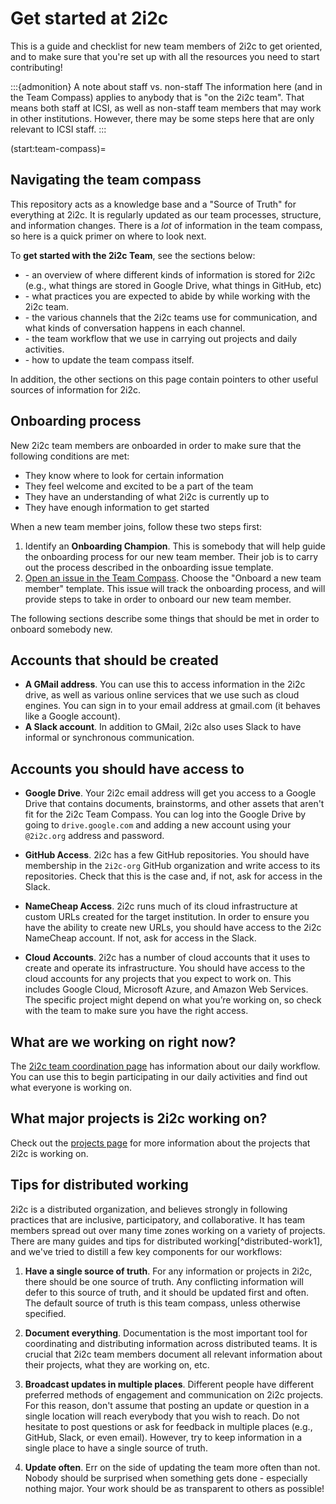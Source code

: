 # Get started at 2i2c

This is a guide and checklist for new team members of 2i2c to get oriented, and to make sure that you're set up with all the resources you need to start contributing!

:::{admonition} A note about staff vs. non-staff
The information here (and in the Team Compass) applies to anybody that is "on the 2i2c team".
That means both staff at ICSI, as well as non-staff team members that may work in other institutions.
However, there may be some steps here that are only relevant to ICSI staff.
:::

(start:team-compass)=
## Navigating the team compass

This repository acts as a knowledge base and a "Source of Truth" for everything at 2i2c.
It is regularly updated as our team processes, structure, and information changes.
There is a *lot* of information in the team compass, so here is a quick primer on where to look next.

To **get started with the 2i2c Team**, see the sections below:

- [](practices/info-location.md) - an overview of where different kinds of information is stored for 2i2c (e.g., what things are stored in Google Drive, what things in GitHub, etc)
- [](practices/expectations.md) - what practices you are expected to abide by while working with the 2i2c team.
- [](practices/communication.md) - the various channels that the 2i2c teams use for communication, and what kinds of conversation happens in each channel.
- [](practices/coordination.md) - the team workflow that we use in carrying out projects and daily activities.
- [](practices/team-compass.md) - how to update the team compass itself.

In addition, the other sections on this page contain pointers to other useful sources of information for 2i2c.

## Onboarding process

New 2i2c team members are onboarded in order to make sure that the following conditions are met:

- They know where to look for certain information
- They feel welcome and excited to be a part of the team
- They have an understanding of what 2i2c is currently up to
- They have enough information to get started

When a new team member joins, follow these two steps first:

1. Identify an **Onboarding Champion**. This is somebody that will help guide the onboarding process for our new team member.
   Their job is to carry out the process described in the onboarding issue template.
2. [Open an issue in the Team Compass](https://github.com/2i2c-org/team-compass/issues/new/choose). Choose the "Onboard a new team member" template.
   This issue will track the onboarding process, and will provide steps to take in order to onboard our new team member.

The following sections describe some things that should be met in order to onboard somebody new.

## Accounts that should be created

- **A GMail address**. You can use this to access information in the 2i2c drive, as well as various online services that we use such as cloud engines. You can sign in to your email address at gmail.com (it behaves like a Google account).
- **A Slack account**. In addition to GMail, 2i2c also uses Slack to have informal or synchronous communication.

## Accounts you should have access to

- **Google Drive**. Your 2i2c email address will get you access to a Google Drive that contains documents, brainstorms, and other assets that aren't fit for the 2i2c Team Compass. You can log into the Google Drive by going to `drive.google.com` and adding a new account using your `@2i2c.org` address and password.

- **GitHub Access**. 2i2c has a few GitHub repositories. You should have membership in the `2i2c-org` GitHub organization and write access to its repositories. Check that this is the case and, if not, ask for access in the Slack.

- **NameCheap Access**. 2i2c runs much of its cloud infrastructure at custom URLs created for the target institution. In order to ensure you have the ability to create new URLs, you should have access to the 2i2c NameCheap account. If not, ask for access in the Slack.

- **Cloud Accounts**. 2i2c has a number of cloud accounts that it uses to create and operate its infrastructure. You should have access to the cloud accounts for any projects that you expect to work on. This includes Google Cloud, Microsoft Azure, and Amazon Web Services. The specific project might depend on what you’re working on, so check with the team to make sure you have the right access.

## What are we working on right now?

The [2i2c team coordination page](practices/coordination.md) has information about our daily workflow.
You can use this to begin participating in our daily activities and find out what everyone is working on.

## What major projects is 2i2c working on?

Check out the [projects page](reference/projects.md) for more information about the projects that 2i2c is working on.

## Tips for distributed working

2i2c is a distributed organization, and believes strongly in following practices that are inclusive, participatory, and collaborative. It has team members spread out over many time zones working on a variety of projects. There are many guides and tips for distributed working[^distributed-work1], and we've tried to distill a few key components for our workflows:

1. **Have a single source of truth**. For any information or projects in 2i2c, there should be one source of truth. Any conflicting information will defer to this source of truth, and it should be updated first and often. The default source of truth is this team compass, unless otherwise specified.

2. **Document everything**. Documentation is the most important tool for coordinating and distributing information across distributed teams. It is crucial that 2i2c team members document all relevant information about their projects, what they are working on, etc.

3. **Broadcast updates in multiple places**. Different people have different preferred methods of engagement and communication on 2i2c projects. For this reason, don't assume that posting an update or question in a single location will reach everybody that you wish to reach. Do not hesitate to post questions or ask for feedback in multiple places (e.g., GitHub, Slack, or even email). However, try to keep information in a single place to have a single source of truth.

4. **Update often**. Err on the side of updating the team more often than not.  Nobody should be surprised when something gets done - especially nothing major. Your work should be as transparent to others as possible!

